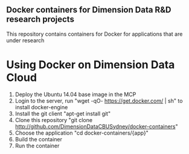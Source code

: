 ## Docker containers for Dimension Data R&D research projects

This repository contains containers for Docker for applications that are under research

# Using Docker on Dimension Data Cloud

1. Deploy the Ubuntu 14.04 base image in the MCP
2. Login to the server, run "wget -qO- https://get.docker.com/ | sh" to install docker-engine
3. Install the git client "apt-get install git"
4. Clone this repository "git clone http://github.com/DimensionDataCBUSydney/docker-containers"
5. Choose the application "cd docker-containers/{app}"
6. Build the container
7. Run the container